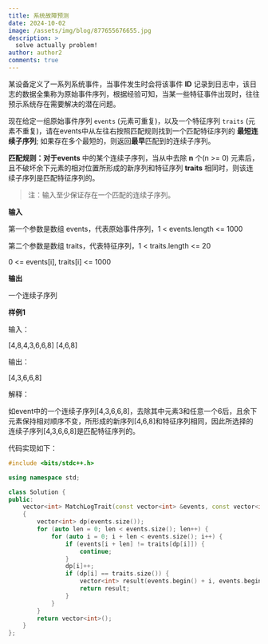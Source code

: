 ```yaml
---
title: 系统故障预测
date: 2024-10-02
image: /assets/img/blog/877655676655.jpg
description: >
  solve actually problem!
author: author2
comments: true
---
```


某设备定义了一系列系统事件，当事件发生时会将该事件 **ID** 记录到日志中，该日志的数据全集称为原始事件序列，根据经验可知，当某一些特征事件出现时，往往预示系统存在需要解决的潜在问题。

现在给定一组原始事件序列 `events` (元素可重复)，以及一个特征序列 `traits` (元素不重复)，请在events中从左往右按照匹配规则找到一个匹配特征序列的 **最短连续子序列**; 如果存在多个最短的，则返回**最早**匹配到的连续子序列。

**匹配规则：**对于**events** 中的某个连续子序列，当从中去除 **n** 个(n >= 0) 元素后，且不破坏余下元素的相对位置所形成的新序列和特征序列 **traits** 相同时，则该连续子序列是匹配特征序列的。

> 注：输入至少保证存在一个匹配的连续子序列。 

**输入**

第一个参数是数组 events，代表原始事件序列，1 < events.length <= 1000

第二个参数是数组 traits，代表特征序列，1 < traits.length <= 20

0 <= events[i], traits[i] <= 1000

**输出**

一个连续子序列

**样例1**

输入：

<p>[4,8,4,3,6,6,8] [4,6,8]</p>

输出：

<p>[4,3,6,6,8]</p>

解释：

如event中的一个连续子序列[4,3,6,6,8]，去除其中元素3和任意一个6后，且余下元素保持相对顺序不变，所形成的新序列[4,6,8]和特征序列相同，因此所选择的连续子序列[4,3,6,6,8]是匹配特征序列的。

代码实现如下：

```c++
#include <bits/stdc++.h>

using namespace std;

class Solution {
public:
    vector<int> MatchLogTrait(const vector<int> &events, const vector<int> &traits)
    {
        vector<int> dp(events.size());
        for (auto len = 0; len < events.size(); len++) {
            for (auto i = 0; i + len < events.size(); i++) {
                if (events[i + len] != traits[dp[i]]) {
                    continue;
                }
                dp[i]++;
                if (dp[i] == traits.size()) {
                    vector<int> result(events.begin() + i, events.begin() + i + len + 1);
                    return result;
                }
            }
        }
        return vector<int>();
    }
};
```

